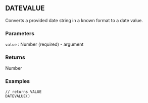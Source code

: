 ## DATEVALUE

Converts a provided date string in a known format to a date value.

### Parameters
`value` : Number (required) - argument

### Returns
Number

### Examples
```
// returns VALUE
DATEVALUE()
```